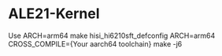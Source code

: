 # ALE21-Kernel
Use ARCH=arm64 make hisi_hi6210sft_defconfig
ARCH=arm64 CROSS_COMPILE={Your aarch64 toolchain} make -j6
